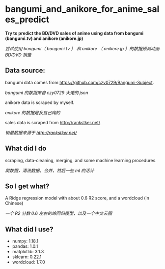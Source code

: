 # bangumi_and_anikore_for_anime_sales_predict
**Try to predict the BD/DVD sales of anime using data from bangumi (bangumi.tv) and anikore (anikore.jp)**

*尝试使用 bangumi（ bangumi.tv ） 和 anikore （ anikore.jp ）的数据预测动画 BD/DVD 销量*

## Data source:

bangumi data comes from https://github.com/czy0729/Bangumi-Subject.

*bangumi 的数据来自 czy0729 大佬的 json*

anikore data is scraped by myself.

*anikore 的数据是我自己爬的*

sales data is scraped from http://rankstker.net/

*销量数据来源于 http://rankstker.net/*

## What did I do

scraping, data-cleaning, merging, and some machine learning procedures.

*爬数据，清洗数据，合并，然后一些 ml 的活计*

## So I get what?

A Ridge regression model with about 0.6 R2 score, and a wordcloud (in Chinese)

*一个 R2 分数 0.6 左右的岭回归模型，以及一个中文云图*

## What did I use?

* numpy: 1.18.1
* pandas: 1.0.1
* matplotlib: 3.1.3
* sklearn: 0.22.1
* wordcloud: 1.7.0
